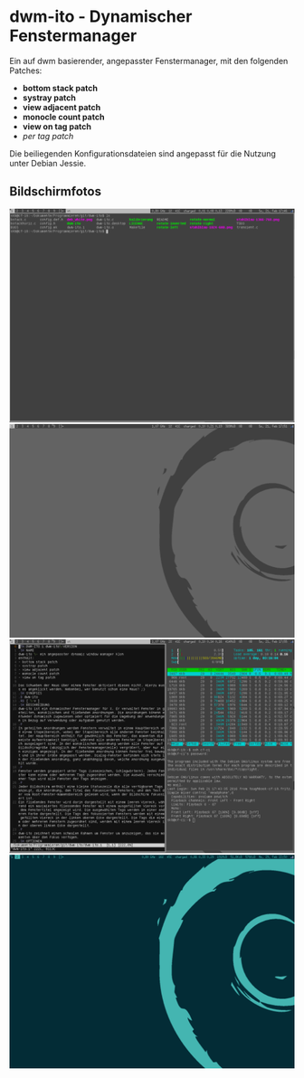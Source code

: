 dwm-ito - Dynamischer Fenstermanager
====================================

Ein auf dwm basierender, angepasster Fenstermanager, mit den folgenden Patches:

* **bottom stack patch**
* **systray patch**
* **view adjacent patch**
* **monocle count patch**
* **view on tag patch**
* *per tag patch*

Die beiliegenden Konfigurationsdateien sind angepasst für die Nutzung unter Debian Jessie.

Bildschirmfotos
---------------
![Bildschirmfoto](/bildschirmfoto.png)
![Bildschirmfoto2](/bildschirmfoto2.png)
![Bildschirmfoto3](/bildschirmfoto3.png)
![Bildschirmfoto4](/bildschirmfoto4.png)

